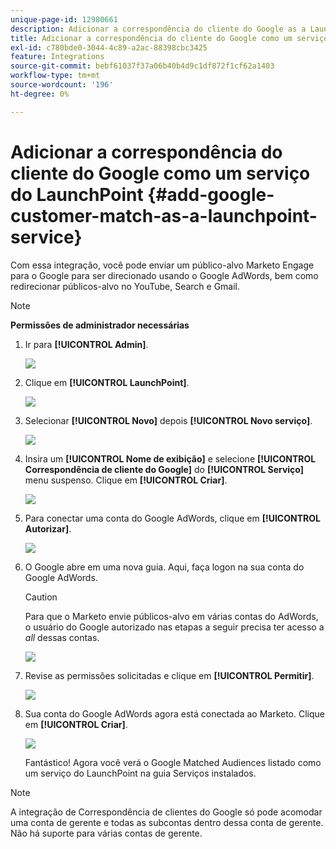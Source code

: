 ```yaml
---
unique-page-id: 12980661
description: Adicionar a correspondência do cliente do Google as a LaunchPoint Service - Documentação do Marketo - Documentação do produto
title: Adicionar a correspondência do cliente do Google como um serviço do LaunchPoint
exl-id: c780bde0-3044-4c89-a2ac-88398cbc3425
feature: Integrations
source-git-commit: bebf61037f37a06b40b4d9c1df872f1cf62a1403
workflow-type: tm+mt
source-wordcount: '196'
ht-degree: 0%

---
```


# Adicionar a correspondência do cliente do Google como um serviço do LaunchPoint {#add-google-customer-match-as-a-launchpoint-service}

Com essa integração, você pode enviar um público-alvo Marketo Engage para o Google para ser direcionado usando o Google AdWords, bem como redirecionar públicos-alvo no YouTube, Search e Gmail.

>[!NOTE]
>
>**Permissões de administrador necessárias**

1. Ir para **[!UICONTROL Admin]**.

   ![](assets/admin.png)

1. Clique em **[!UICONTROL LaunchPoint]**.

   ![](assets/image2014-12-5-14-3a35-3a27.png)

1. Selecionar **[!UICONTROL Novo]** depois **[!UICONTROL Novo serviço]**.

   ![](assets/image2014-12-5-14-3a37-3a33.png)

1. Insira um **[!UICONTROL Nome de exibição]** e selecione **[!UICONTROL Correspondência de cliente do Google]** do **[!UICONTROL Serviço]** menu suspenso. Clique em **[!UICONTROL Criar]**.

   ![](assets/chooseservice.png)

1. Para conectar uma conta do Google AdWords, clique em **[!UICONTROL Autorizar]**.

   ![](assets/authorizeaccount-1.png)

1. O Google abre em uma nova guia. Aqui, faça logon na sua conta do Google AdWords.

   >[!CAUTION]
   >
   >Para que o Marketo envie públicos-alvo em várias contas do AdWords, o usuário do Google autorizado nas etapas a seguir precisa ter acesso a _all_ dessas contas.

   ![](assets/chooseaccount.png)

1. Revise as permissões solicitadas e clique em **[!UICONTROL Permitir]**.

   ![](assets/reviewpermissions.png)

1. Sua conta do Google AdWords agora está conectada ao Marketo. Clique em **[!UICONTROL Criar]**.

   ![](assets/authorizesuccess.png)

   Fantástico! Agora você verá o Google Matched Audiences listado como um serviço do LaunchPoint na guia Serviços instalados.

>[!NOTE]
>
>A integração de Correspondência de clientes do Google só pode acomodar uma conta de gerente e todas as subcontas dentro dessa conta de gerente. Não há suporte para várias contas de gerente.
